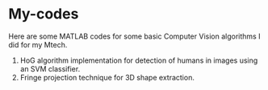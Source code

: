 # My-codes
Here are some MATLAB codes for some basic Computer Vision algorithms I did for my Mtech.
1. HoG algorithm implementation for detection of humans in images using an SVM classifier.
2. Fringe projection technique for 3D shape extraction.
